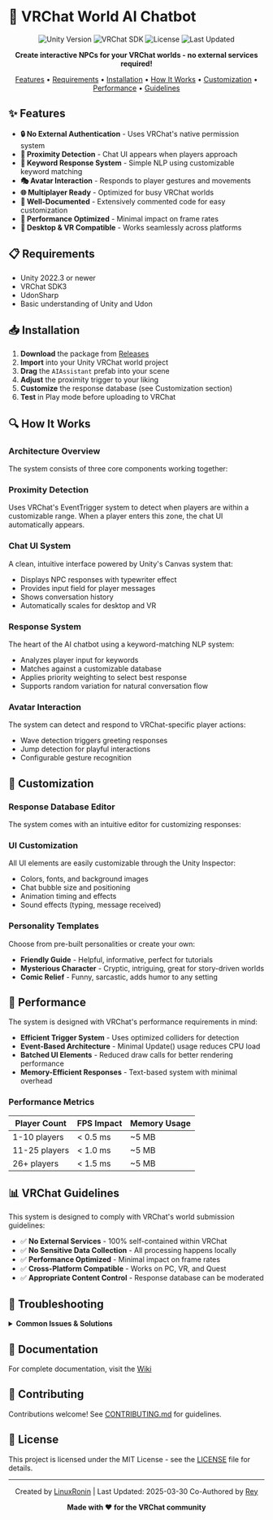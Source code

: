 # 🤖 VRChat World AI Chatbot

<div align="center">

![Unity Version](https://img.shields.io/badge/Unity-2022.3%2B-blue.svg)
![VRChat SDK](https://img.shields.io/badge/VRChat%20SDK-3.0-5865f2.svg)
![License](https://img.shields.io/badge/License-MIT-green.svg)
![Last Updated](https://img.shields.io/badge/Updated-2025--03--25-orange.svg)

**Create interactive NPCs for your VRChat worlds - no external services required!**

[Features](#-features) •
[Requirements](#-requirements) •
[Installation](#-installation) •
[How It Works](#-how-it-works) •
[Customization](#-customization) •
[Performance](#-performance) •
[Guidelines](#-vrchat-guidelines)

</div>

## ✨ Features

- **🔒 No External Authentication** - Uses VRChat's native permission system
- **👋 Proximity Detection** - Chat UI appears when players approach
- **💬 Keyword Response System** - Simple NLP using customizable keyword matching
- **🎭 Avatar Interaction** - Responds to player gestures and movements
- **🌐 Multiplayer Ready** - Optimized for busy VRChat worlds
- **📝 Well-Documented** - Extensively commented code for easy customization
- **🚀 Performance Optimized** - Minimal impact on frame rates
- **📱 Desktop & VR Compatible** - Works seamlessly across platforms

## 📋 Requirements

- Unity 2022.3 or newer
- VRChat SDK3
- UdonSharp
- Basic understanding of Unity and Udon

## 📥 Installation

1. **Download** the package from [Releases](https://github.com/LinuxRonin/Open-Source-AI-Bot/releases)
2. **Import** into your Unity VRChat world project
3. **Drag** the `AIAssistant` prefab into your scene
4. **Adjust** the proximity trigger to your liking
5. **Customize** the response database (see Customization section)
6. **Test** in Play mode before uploading to VRChat

## 🔍 How It Works

### Architecture Overview

The system consists of three core components working together:


</div>

### Proximity Detection

Uses VRChat's EventTrigger system to detect when players are within a customizable range. When a player enters this zone, the chat UI automatically appears.

### Chat UI System

A clean, intuitive interface powered by Unity's Canvas system that:
- Displays NPC responses with typewriter effect
- Provides input field for player messages
- Shows conversation history
- Automatically scales for desktop and VR

### Response System

The heart of the AI chatbot using a keyword-matching NLP system:
- Analyzes player input for keywords
- Matches against a customizable database
- Applies priority weighting to select best response
- Supports random variation for natural conversation flow

### Avatar Interaction

The system can detect and respond to VRChat-specific player actions:
- Wave detection triggers greeting responses
- Jump detection for playful interactions
- Configurable gesture recognition

## 🎨 Customization

### Response Database Editor

The system comes with an intuitive editor for customizing responses:

<div align="center">


</div>

### UI Customization

All UI elements are easily customizable through the Unity Inspector:
- Colors, fonts, and background images
- Chat bubble size and positioning
- Animation timing and effects
- Sound effects (typing, message received)

### Personality Templates

Choose from pre-built personalities or create your own:
- **Friendly Guide** - Helpful, informative, perfect for tutorials
- **Mysterious Character** - Cryptic, intriguing, great for story-driven worlds
- **Comic Relief** - Funny, sarcastic, adds humor to any setting

## 🚀 Performance

The system is designed with VRChat's performance requirements in mind:

- **Efficient Trigger System** - Uses optimized colliders for detection
- **Event-Based Architecture** - Minimal Update() usage reduces CPU load
- **Batched UI Elements** - Reduced draw calls for better rendering performance
- **Memory-Efficient Responses** - Text-based system with minimal overhead

### Performance Metrics

| Player Count | FPS Impact | Memory Usage |
|--------------|------------|--------------|
| 1-10 players | < 0.5 ms   | ~5 MB        |
| 11-25 players| < 1.0 ms   | ~5 MB        |
| 26+ players  | < 1.5 ms   | ~5 MB        |

## 📊 VRChat Guidelines

This system is designed to comply with VRChat's world submission guidelines:

- ✅ **No External Services** - 100% self-contained within VRChat
- ✅ **No Sensitive Data Collection** - All processing happens locally
- ✅ **Performance Optimized** - Minimal impact on frame rates
- ✅ **Cross-Platform Compatible** - Works on PC, VR, and Quest
- ✅ **Appropriate Content Control** - Response database can be moderated

## 🔧 Troubleshooting

<details>
<summary><b>Common Issues & Solutions</b></summary>

### Chat UI doesn't appear when approaching NPC
- Check that the EventTrigger collider is properly sized
- Verify the Canvas is set to "World Space"
- Make sure the proximity script is active

### Bot doesn't respond to input
- Check that keywords in your response database match what users might type
- Verify input field is properly connected to the response system
- Make sure priority values are appropriate

### Performance issues in large worlds
- Reduce UI complexity (fewer visual effects)
- Decrease check frequency in proximity detection
- Optimize response database size

</details>

## 📘 Documentation

For complete documentation, visit the [Wiki](https://github.com/LinuxRonin/Open-Source-AI-Bot/wiki)

## 🤝 Contributing

Contributions welcome! See [CONTRIBUTING.md](CONTRIBUTING.md) for guidelines.

## 📄 License

This project is licensed under the MIT License - see the [LICENSE](LICENSE) file for details.

---

<div align="center">

Created by [LinuxRonin](https://github.com/LinuxRonin) | Last Updated: 2025-03-30
Co-Authored by [Rey](https://github.com/ReyingRexer)

**Made with ❤️ for the VRChat community**

</div>
